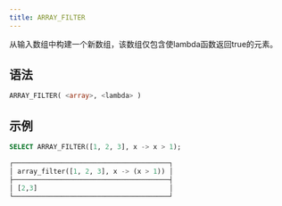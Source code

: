 ```yaml
---
title: ARRAY_FILTER
---
```


从输入数组中构建一个新数组，该数组仅包含使lambda函数返回true的元素。

## 语法

```sql
ARRAY_FILTER( <array>, <lambda> )
```

## 示例

```sql
SELECT ARRAY_FILTER([1, 2, 3], x -> x > 1);

┌───────────────────────────────────────┐
│ array_filter([1, 2, 3], x -> (x > 1)) │
├───────────────────────────────────────┤
│ [2,3]                                 │
└───────────────────────────────────────┘
```